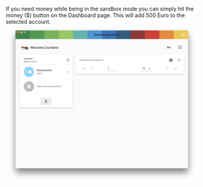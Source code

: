 If you need money while being in the sandbox mode you can simply hit the money ($) button on the Dashboard page. This will add 500 Euro to the selected account.
 ![Add money to demo account](images/demo-mode-money/1.png)
